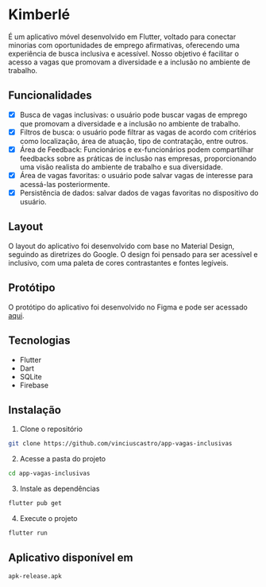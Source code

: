 # Kimberlé

É um aplicativo móvel desenvolvido em Flutter, voltado para conectar minorias com oportunidades de emprego afirmativas, oferecendo uma experiência de busca inclusiva e acessível. Nosso objetivo é facilitar o acesso a vagas que promovam a diversidade e a inclusão no ambiente de trabalho.

## Funcionalidades
- [x] Busca de vagas inclusivas: o usuário pode buscar vagas de emprego que promovam a diversidade e a inclusão no ambiente de trabalho.
- [x] Filtros de busca: o usuário pode filtrar as vagas de acordo com critérios como localização, área de atuação, tipo de contratação, entre outros.
- [x] Área de Feedback: Funcionários e ex-funcionários podem compartilhar feedbacks sobre as práticas de inclusão nas empresas, proporcionando uma visão realista do ambiente de trabalho e sua diversidade.
- [x] Área de vagas favoritas: o usuário pode salvar vagas de interesse para acessá-las posteriormente.
- [x] Persistência de dados: salvar dados de vagas favoritas no dispositivo do usuário.

## Layout
O layout do aplicativo foi desenvolvido com base no Material Design, seguindo as diretrizes do Google. O design foi pensado para ser acessível e inclusivo, com uma paleta de cores contrastantes e fontes legíveis.

## Protótipo
O protótipo do aplicativo foi desenvolvido no Figma e pode ser acessado [aqui](https://www.figma.com/design/doDYkngAHltqjDwAO5ik72/Prot%C3%B3tipo-Final).

## Tecnologias
- Flutter
- Dart
- SQLite
- Firebase

## Instalação
1. Clone o repositório
```bash
git clone https://github.com/vinciuscastro/app-vagas-inclusivas
```

2. Acesse a pasta do projeto
```bash
cd app-vagas-inclusivas
```

3. Instale as dependências
```bash
flutter pub get
```

4. Execute o projeto
```bash
flutter run
```

## Aplicativo disponível em
```bash	
apk-release.apk
```
